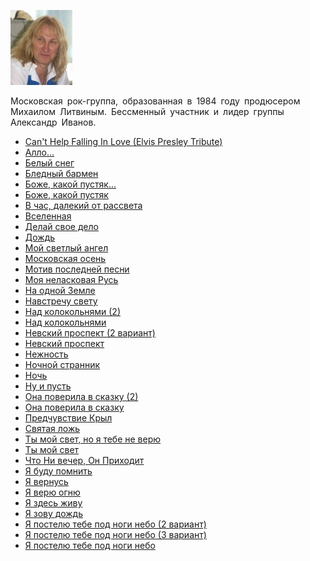 ![](aleksandr_ivanov_rondo.jpg)

Московская рок-группа, образованная в 1984 году продюсером Михаилом Литвиным. Бессменный участник и лидер группы Александр Иванов.

* [Can't Help Falling In Love (Elvis Presley Tribute)](Can't%20Help%20Falling%20In%20Love%20(Elvis%20Presley%20Tribute))
* [Алло...](Алло...)
* [Белый снег](Белый%20снег)
* [Бледный бармен](Бледный%20бармен)
* [Боже, какой пустяк...](Боже,%20какой%20пустяк...)
* [Боже, какой пустяк](Боже,%20какой%20пустяк)
* [В час, далекий от рассвета](В%20час,%20далекий%20от%20рассвета)
* [Вселенная](Вселенная)
* [Делай свое дело](Делай%20свое%20дело)
* [Дождь](Дождь)
* [Мой светлый ангел](Мой%20светлый%20ангел)
* [Московская осень](Московская%20осень)
* [Мотив последней песни](Мотив%20последней%20песни)
* [Моя неласковая Русь](Моя%20неласковая%20Русь)
* [На одной Земле](На%20одной%20Земле)
* [Навстречу свету](Навстречу%20свету)
* [Над колокольнями (2)](Над%20колокольнями%20(2))
* [Над колокольнями](Над%20колокольнями)
* [Невский проспект (2 вариант)](Невский%20проспект%20(2%20вариант))
* [Невский проспект](Невский%20проспект)
* [Нежность](Нежность)
* [Ночной странник](Ночной%20странник)
* [Ночь](Ночь)
* [Ну и пусть](Ну%20и%20пусть)
* [Она поверила в сказку (2)](Она%20поверила%20в%20сказку%20(2))
* [Она поверила в сказку](Она%20поверила%20в%20сказку)
* [Предчувствие Крыл](Предчувствие%20Крыл)
* [Святая ложь](Святая%20ложь)
* [Ты мой свет, но я тебе не верю](Ты%20мой%20свет,%20но%20я%20тебе%20не%20верю)
* [Ты мой свет](Ты%20мой%20свет)
* [Чтo Ни вeчep, Oн Пpиxoдит](Чтo%20Ни%20вeчep,%20Oн%20Пpиxoдит)
* [Я буду помнить](Я%20буду%20помнить)
* [Я вернусь](Я%20вернусь)
* [Я верю огню](Я%20верю%20огню)
* [Я здесь живу](Я%20здесь%20живу)
* [Я зову дождь](Я%20зову%20дождь)
* [Я постелю тебе под ноги небо (2 вариант)](Я%20постелю%20тебе%20под%20ноги%20небо%20(2%20вариант))
* [Я постелю тебе под ноги небо (3 вариант)](Я%20постелю%20тебе%20под%20ноги%20небо%20(3%20вариант))
* [Я постелю тебе под ноги небо](Я%20постелю%20тебе%20под%20ноги%20небо)